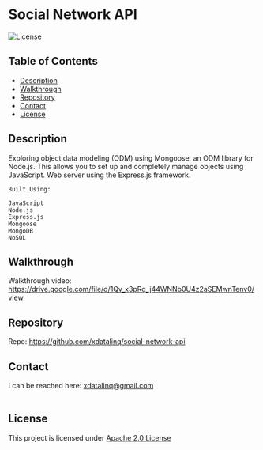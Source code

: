   # Social Network API
  ![License](https://img.shields.io/badge/License-Apache_2.0-blue.svg)
  
  ## Table of Contents
  * [Description](#description)
  * [Walkthrough](#walkthrough)
  * [Repository](#repository)
  * [Contact](#contact)
  * [License](#license)

  ## Description
  Exploring object data modeling (ODM) using Mongoose, an ODM library for Node.js. This allows you to set up and completely manage objects using
  JavaScript. Web server using the Express.js framework.

    Built Using:

    JavaScript
    Node.js
    Express.js
    Mongoose
    MongoDB
    NoSQL

  
  ## Walkthrough
  Walkthrough video: https://drive.google.com/file/d/1Qv_x3pRq_j44WNNb0U4z2aSEMwnTenv0/view
  
  ## Repository
  Repo: https://github.com/xdatalinq/social-network-api
  
  ## Contact
  I can be reached here: [xdatalinq@gmail.com](xdatalinq@gmail.com)
 <br></br>
    
  ## License
  This project is licensed under [Apache 2.0 License](https://opensource.org/licenses/Apache-2.0)

